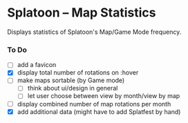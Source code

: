 # Splatoon – Map Statistics

Displays statistics of Splatoon's Map/Game Mode frequency.

### To Do
- [ ] add a favicon
- [x] display total number of rotations on :hover
- [ ] make maps sortable (by Game mode)
  - [ ] think about ui/design in general
  - [ ] let user choose between view by month/view by map
- [ ] display combined number of map rotations per month
- [x] add additional data (might have to add Splatfest by hand)
